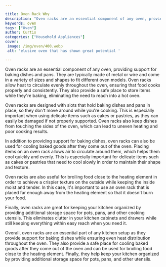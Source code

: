 ```yaml
---

title: Oven Rack Why
description: "Oven racks are an essential component of any oven, providing support for baking dishes and pans. They are typically made of metal ...swipe up to find out"
keywords: oven
tags: ["Oven"]
author: Curtis
categories: ["Household Appliances"]
cover: 
 image: /img/oven/400.webp
 alt: 'elusive oven that has shown great potential '

---
```


Oven racks are an essential component of any oven, providing support for baking dishes and pans. They are typically made of metal or wire and come in a variety of sizes and shapes to fit different oven models. Oven racks allow heat to circulate evenly throughout the oven, ensuring that food cooks properly and consistently. They also provide a safe place to store items while they're baking, eliminating the need to reach into a hot oven.

Oven racks are designed with slots that hold baking dishes and pans in place, so they don't move around while you're cooking. This is especially important when using delicate items such as cakes or pastries, as they can easily be damaged if not properly supported. Oven racks also keep dishes from touching the sides of the oven, which can lead to uneven heating and poor cooking results.

In addition to providing support for baking dishes, oven racks can also be used for cooling baked goods after they come out of the oven. Placing items on an oven rack allows air to circulate around them, which helps them cool quickly and evenly. This is especially important for delicate items such as cakes or pastries that need to cool slowly in order to maintain their shape and texture.

Oven racks are also useful for broiling food close to the heating element in order to achieve a crispier texture on the outside while keeping the inside moist and tender. In this case, it's important to use an oven rack that is placed far enough away from the heating element so that it doesn't burn your food.

Finally, oven racks are great for keeping your kitchen organized by providing additional storage space for pots, pans, and other cooking utensils. This eliminates clutter in your kitchen cabinets and drawers while still keeping everything within easy reach when you need it.

Overall, oven racks are an essential part of any kitchen setup as they provide support for baking dishes while ensuring even heat distribution throughout the oven. They also provide a safe place for cooling baked goods after they come out of the oven and can be used for broiling food close to the heating element. Finally, they help keep your kitchen organized by providing additional storage space for pots, pans, and other utensils.
